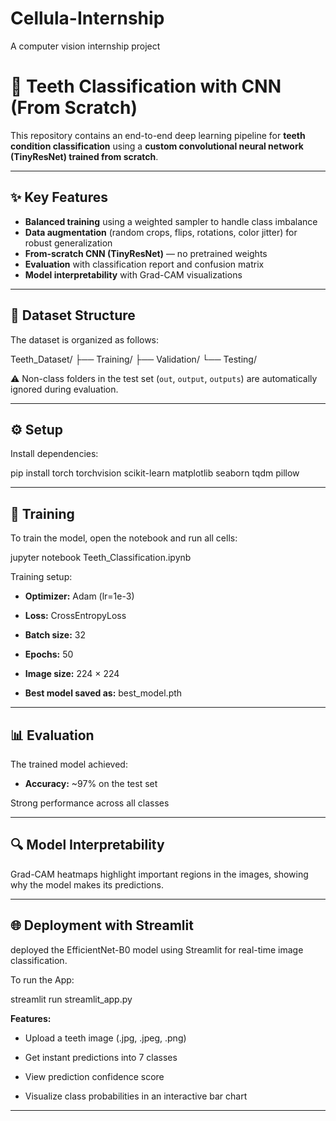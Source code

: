 # Cellula-Internship
A computer vision internship project

# 🦷 Teeth Classification with CNN (From Scratch)

This repository contains an end-to-end deep learning pipeline for **teeth condition classification** using a **custom convolutional neural network (TinyResNet) trained from scratch**.

---

## ✨ Key Features
- **Balanced training** using a weighted sampler to handle class imbalance  
- **Data augmentation** (random crops, flips, rotations, color jitter) for robust generalization  
- **From-scratch CNN (TinyResNet)** — no pretrained weights  
- **Evaluation** with classification report and confusion matrix  
- **Model interpretability** with Grad-CAM visualizations  

---

## 📂 Dataset Structure
The dataset is organized as follows:

  Teeth_Dataset/
├── Training/
├── Validation/
└── Testing/


⚠️ Non-class folders in the test set (`out`, `output`, `outputs`) are automatically ignored during evaluation.

---

## ⚙️ Setup
Install dependencies:

pip install torch torchvision scikit-learn matplotlib seaborn tqdm pillow

---

## 🚀 Training

To train the model, open the notebook and run all cells:

jupyter notebook Teeth_Classification.ipynb


Training setup:

- **Optimizer:** Adam (lr=1e-3)

- **Loss:** CrossEntropyLoss

- **Batch size:** 32

- **Epochs:** 50

- **Image size:** 224 × 224

- **Best model saved as:** best_model.pth

---

## 📊 Evaluation

The trained model achieved:

- **Accuracy:** ~97% on the test set

Strong performance across all classes

---
## 🔍 Model Interpretability

Grad-CAM heatmaps highlight important regions in the images, showing why the model makes its predictions.

---
## 🌐 Deployment with Streamlit

deployed the EfficientNet-B0 model using Streamlit for real-time image classification.

To run the App:

streamlit run streamlit_app.py

**Features:**

- Upload a teeth image (.jpg, .jpeg, .png)

- Get instant predictions into 7 classes

- View prediction confidence score

- Visualize class probabilities in an interactive bar chart
---